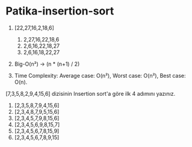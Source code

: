 # Patika-insertion-sort

1. [22,27,16,2,18,6]     
    1. 2,27,16,22,18,6
    2. 2,6,16,22,18,27
    3. 2,6,16,18,22,27


2. Big-O(n²) → (n * (n+1) / 2)
3. Time Complexity: Average case: O(n²), Worst case: O(n²), Best case: O(n).

[7,3,5,8,2,9,4,15,6] dizisinin Insertion sort'a göre ilk 4 adımını yazınız.

1. [2,3,5,8,7,9,4,15,6]
2. [2,3,4,8,7,9,5,15,6]
3. [2,3,4,5,7,9,8,15,6]
4. [2,3,4,5,6,9,8,15,7]
5. [2,3,4,5,6,7,8,15,9]
6. [2,3,4,5,6,7,8,9,15]